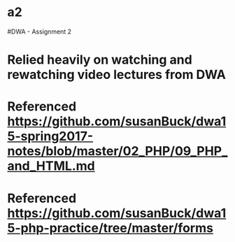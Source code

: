 # a2
#DWA - Assignment 2

# Relied heavily on watching and rewatching video lectures from DWA
# Referenced https://github.com/susanBuck/dwa15-spring2017-notes/blob/master/02_PHP/09_PHP_and_HTML.md
# Referenced https://github.com/susanBuck/dwa15-php-practice/tree/master/forms 
